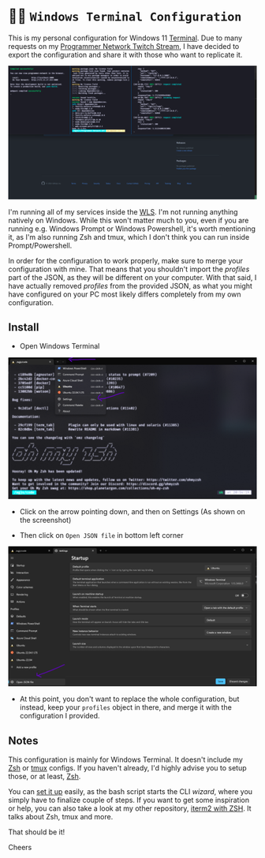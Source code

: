 # 👾🎯 `Windows Terminal Configuration`

This is my personal configuration for Windows 11 [Terminal](https://apps.microsoft.com/store/detail/windows-terminal/9N0DX20HK701?hl=da-dk&gl=dk). Due to many requests on my [Programmer Network Twitch Stream](https://twitch.tv/programmer_network), I have decided to export the configuration and share it with those who want to replicate it.

![Windows Terminal](/assets/images/terminal.png)

I'm running all of my services inside the [WLS](https://learn.microsoft.com/en-us/windows/wsl/install). I'm not running anything natively on Windows. While this won't matter much to you, even if you are running e.g. Windows Prompt or Windows Powershell, it's worth mentioning it, as I'm also running Zsh and tmux, which I don't think you can run inside Prompt/Powershell.

In order for the configuration to work properly, make sure to merge your configuration with mine. That means that you shouldn't import the _profiles_ part of the JSON, as they will be different on your computer. With that said, I have actually removed _profiles_ from the provided JSON, as what you might have configured on your PC most likely differs completely from my own configuration.

## Install

- Open Windows Terminal

![Windows Terminal Settings](/assets/images/terminal-settings.png)

- Click on the arrow pointing down, and then on Settings (As shown on the screenshot)

- Then click on `Open JSON file` in bottom left corner

![Windows Terminal](/assets/images/terminal-config.png)

- At this point, you don't want to replace the whole configuration, but instead, keep your `profiles` object in there, and merge it with the configuration I provided.

## Notes

This configuration is mainly for Windows Terminal. It doesn't include my [Zsh](https://ohmyz.sh/) or [tmux](https://github.com/tmux/tmux/wiki) configs. If you haven't already, I'd highly advise you to setup those, or at least, [Zsh](https://ohmyz.sh/).

You can [set it up](https://ohmyz.sh/#install) easily, as the bash script starts the CLI _wizard_, where you simply have to finalize couple of steps. If you want to get some inspiration or help, you can also take a look at my other repository, [iterm2 with ZSH](https://github.com/agjs/iTerm2-with-ZSH). It talks about Zsh, tmux and more.

That should be it!

Cheers
